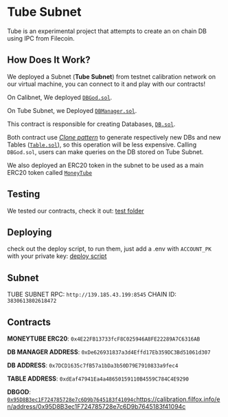 # Tube Subnet
Tube is an experimental project that attempts to create an on chain DB using IPC from Filecoin.

## How Does It Work?
We deployed a Subnet (**Tube Subnet**) from testnet calibration network on our virtual machine, you can connect to it and play with our contracts!

On Calibnet, We deployed [`DBGod.sol`](https://github.com/fabriziogianni7/tube/blob/main/contracts/contracts/DBGod.sol).

On Tube Subnet, we Deployed [`DBManager.sol`](https://github.com/fabriziogianni7/tube/blob/main/contracts/contracts/DBManager.sol).

This contract is responsible for creating Databases, [`DB.sol`](https://github.com/fabriziogianni7/tube/blob/main/contracts/contracts/DB.sol).

Both contract use [_Clone pattern_](https://github.com/OpenZeppelin/openzeppelin-contracts/blob/master/contracts/proxy/Clones.sol) to generate respectively new DBs and new Tables ([`Table.sol`](https://github.com/fabriziogianni7/tube/blob/main/contracts/contracts/Table.sol)), so this operation will be less expensive.
Calling `DBGod.sol`, users can make queries on the DB stored on Tube Subnet.

We also deployed an ERC20 token in the subnet to be used as a main ERC20 token called [`MoneyTube`](https://github.com/fabriziogianni7/tube/blob/main/contracts/contracts/MTB.sol)

## Testing
We tested our contracts, check it out: [test folder](https://github.com/fabriziogianni7/tube/tree/main/contracts/test)
## Deploying
check out the deploy script, to run them, just add a .env with `ACCOUNT_PK` with your private key: [deploy script](https://github.com/fabriziogianni7/tube/tree/main/contracts/test)

## Subnet
TUBE SUBNET RPC: `http://139.185.43.199:8545`
CHAIN ID: `3830613802618472`

## Contracts
**MONEYTUBE ERC20**: `0x4E22FB13733fcF8C025946A8FE22289A7C6316AB`

**DB MANAGER ADDRESS**: `0xDe626931837a3d4Effd17Eb359DC3Bd51061d307`

**DB ADDRESS**: `0x7DCD1635c7fB57a1bDa3b50D79E7910833a9fec4`

**TABLE ADDRESS**: `0xdEaf47941Ea4a48650159110B4559C784C4E9290`

**DBGOD**: [`0x95D8B3ec1F724785728e7c6D9b7645183f41094c`](https://calibration.filfox.info/en/address/0x95D8B3ec1F724785728e7c6D9b7645183f41094c)https://calibration.filfox.info/en/address/0x95D8B3ec1F724785728e7c6D9b7645183f41094c
